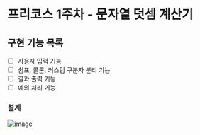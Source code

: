 # 프리코스 1주차 - 문자열 덧셈 계산기

## 구현 기능 목록
- [ ] 사용자 입력 기능
- [ ] 쉼표, 콜론, 커스텀 구분자 분리 기능
- [ ] 결과 출력 기능
- [ ] 예외 처리 기능

### 설계
![image](https://github.com/user-attachments/assets/6de619fd-def6-4819-951b-03f4223bff25)

